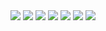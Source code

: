 <img src="linux/linux-1.png">
<img src="linux/linux-2.png">
<img src="linux/linux-3.png">
<img src="linux/linux-4.png">
<img src="linux/linux-5.png">
<img src="linux/linux-6.png">
<img src="linux/linux-7.png">